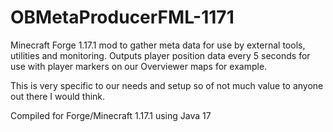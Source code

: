 # OBMetaProducerFML-1171

Minecraft Forge 1.17.1 mod to gather meta data for use by external tools, utilities and monitoring.
Outputs player position data every 5 seconds for use with player markers on our Overviewer maps for example.

This is very specific to our needs and setup so of not much value to anyone out there I would think.

Compiled for Forge/Minecraft 1.17.1 using Java 17
